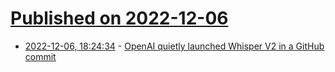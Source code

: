 # [Published on 2022-12-06](index.md)

* [2022-12-06, 18:24:34](https://news.ycombinator.com/item?id=33884716) - [OpenAI quietly launched Whisper V2 in a GitHub commit](https://github.com/openai/whisper/commit/4179ed2475cc84cba66868b516232ef1b74dacdf)

